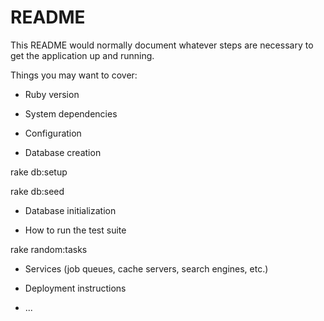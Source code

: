 # README

This README would normally document whatever steps are necessary to get the
application up and running.

Things you may want to cover:

* Ruby version

* System dependencies

* Configuration

* Database creation

rake db:setup

rake db:seed

* Database initialization

* How to run the test suite

rake random:tasks


* Services (job queues, cache servers, search engines, etc.)

* Deployment instructions

* ...
